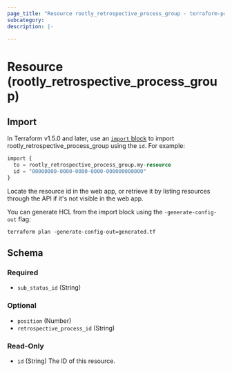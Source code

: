 ```yaml
---
page_title: "Resource rootly_retrospective_process_group - terraform-provider-rootly"
subcategory:
description: |-
    
---
```


# Resource (rootly_retrospective_process_group)





## Import

In Terraform v1.5.0 and later, use an [`import` block](https://developer.hashicorp.com/terraform/language/import) to import rootly_retrospective_process_group using the `id`. For example:

```terraform
import {
  to = rootly_retrospective_process_group.my-resource
  id = "00000000-0000-0000-0000-000000000000"
}
```

Locate the resource id in the web app, or retrieve it by listing resources through the API if it's not visible in the web app.

You can generate HCL from the import block using the `-generate-config-out` flag:

```console
terraform plan -generate-config-out=generated.tf
```

<!-- schema generated by tfplugindocs -->
## Schema

### Required

- `sub_status_id` (String)

### Optional

- `position` (Number)
- `retrospective_process_id` (String)

### Read-Only

- `id` (String) The ID of this resource.
